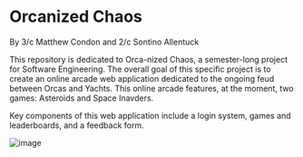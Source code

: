 # Orcanized Chaos
By 3/c Matthew Condon and 2/c Sontino Allentuck

This repository is dedicated to Orca-nized Chaos, a semester-long project for Software Engineering. The overall goal of this specific project is to create an online arcade web application dedicated to the ongoing feud between Orcas and Yachts. This online arcade features, at the moment, two games: Asteroids and Space Inavders. 

Key components of this web application include a login system, games and leaderboards, and a feedback form.

![image](https://github.com/MatthewCondon/OrcanizedChaos/assets/90637488/99cb4967-0331-494c-8fbe-f9e9d39aa4eb)

